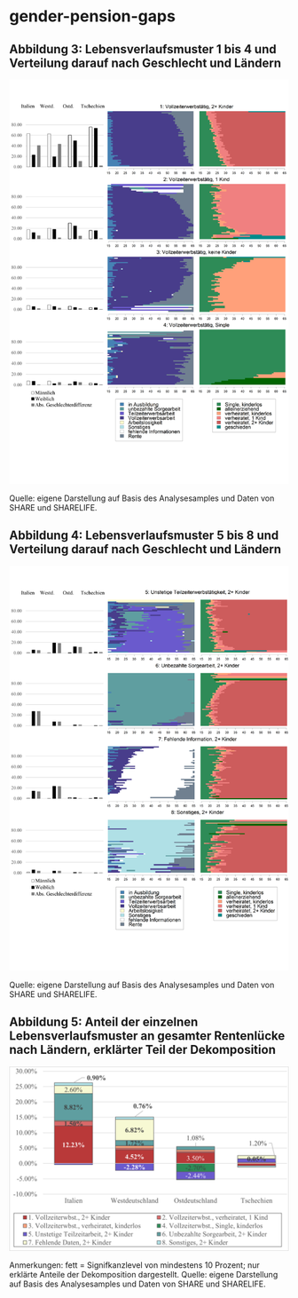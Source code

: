 # gender-pension-gaps



## Abbildung 3: Lebensverlaufsmuster 1 bis 4 und Verteilung darauf nach Geschlecht und Ländern

<img src="assets/Abbildung3.png" alt="drawing" style="width:750px;"/>

Quelle: eigene Darstellung auf Basis des Analysesamples und Daten von SHARE und SHARELIFE.

## Abbildung 4: Lebensverlaufsmuster 5 bis 8 und Verteilung darauf nach Geschlecht und Ländern
<img src="assets/Abbildung4.png" alt="drawing" style="width:750px;"/>

Quelle: eigene Darstellung auf Basis des Analysesamples und Daten von SHARE und SHARELIFE.

## Abbildung 5: Anteil der einzelnen Lebensverlaufsmuster an gesamter Rentenlücke nach Ländern, erklärter Teil der Dekomposition
<img src="assets/Abbildung5.png" alt="drawing" style="width:750px;"/>

Anmerkungen: fett = Signifkanzlevel von mindestens 10 Prozent; nur erklärte Anteile der Dekomposition dargestellt.
Quelle: eigene Darstellung auf Basis des Analysesamples und Daten von SHARE und SHARELIFE.
